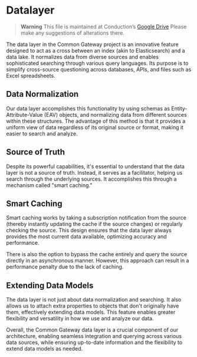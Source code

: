 # Datalayer

> **Warning**
> This file is maintained at Conduction’s [Google Drive](https://docs.google.com/document/d/1sLB6vOTIknrc0yEwtzLXZPQ8sope9GeXgMwRLVtwI8M/edit) Please make any suggestions of alterations there.

The data layer in the Common Gateway project is an innovative feature designed to act as a cross between an index (akin to Elasticsearch) and a data lake. It normalizes data from diverse sources and enables sophisticated searching through various query languages. Its purpose is to simplify cross-source questioning across databases, APIs, and files such as Excel spreadsheets.

## Data Normalization
Our data layer accomplishes this functionality by using schemas as Entity-Attribute-Value (EAV) objects, and normalizing data from different sources within these structures. The advantage of this method is that it provides a uniform view of data regardless of its original source or format, making it easier to search and analyze.

## Source of Truth
Despite its powerful capabilities, it's essential to understand that the data layer is not a source of truth. Instead, it serves as a facilitator, helping us search through the underlying sources. It accomplishes this through a mechanism called "smart caching."

## Smart Caching
Smart caching works by taking a subscription notification from the source (thereby instantly updating the cache if the source changes) or regularly checking the source. This design ensures that the data layer always provides the most current data available, optimizing accuracy and performance.

There is also the option to bypass the cache entirely and query the source directly in an asynchronous manner. However, this approach can result in a performance penalty due to the lack of caching.

## Extending Data Models
The data layer is not just about data normalization and searching. It also allows us to attach extra properties to objects that don't originally have them, effectively extending data models. This feature enables greater flexibility and versatility in how we use and analyze our data.

Overall, the Common Gateway data layer is a crucial component of our architecture, enabling seamless integration and querying across various data sources, while ensuring up-to-date information and the flexibility to extend data models as needed.

